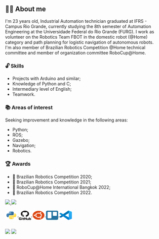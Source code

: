 ## 🙋🏻 About me 

I'm 23 years old, Industrial Automation technician graduated at IFRS - Campus Rio Grande, currently studying the 8th semester of Automation Engineering at the Universidade Federal do Rio Grande (FURG). I work as volunteer on the Robotics Team FBOT in the domestic robot (@Home) category and path planning for logistic navigation of autonomous robots. I'm also member of Brazilian Robotics Competition @Home technical committee and member of organization committee RoboCup@Home.

### 🔓 Skills
- Projects with Arduino and similar;
- Knowledge of Python and C;
- Intermediary level of English;
- Teamwork.

### 📚 Areas of interest 
Seeking improvement and knowledge in the following areas:<br>
- Python;
- ROS;
- Gazebo; 
- Navigation;
- Robotics.

### 🏆 Awards 
- 🥉 Brazilian Robotics Competition 2020;
- 🥈 Brazilian Robotics Competition 2021;
- 🥉 RoboCup@Home International Bangkok 2022;
- 🥇 Brazilian Robotics Competition 2022.

<div align="left">
  <a href="https://github.com/rafaballerini">
  <img height="180em" src="https://github-readme-stats.vercel.app/api?username=jardeldyonisio&show_icons=true&theme=dark&include_all_commits=true&count_private=true" />
  <img height="180em" src="https://github-readme-stats.vercel.app/api/top-langs/?username=jardeldyonisio&layout=compact&langs_count=7&theme=dark"/>
</div>

<div style="display: inline_block"><br>
  <img align="center" alt="Jardel-Python" height="30" width="40" src="https://raw.githubusercontent.com/devicons/devicon/master/icons/python/python-original.svg">
  <img align="center" alt="Jardel-GitHub" height="30" width="40" src="https://raw.githubusercontent.com/devicons/devicon/00f02ef57fb7601fd1ddcc2fe6fe670fef3ae3e4/icons/github/github-original-wordmark.svg">
  <img align="center" alt="Jardel-Ubuntu" height="30" width="40" src="https://github.com/devicons/devicon/blob/master/icons/ubuntu/ubuntu-plain.svg">
  <img align="center" alt="Jardel-Trello" height="30" width="40" src="https://github.com/devicons/devicon/blob/master/icons/trello/trello-plain.svg">
  <img align="center" alt="Jardel-vscode" height="30" width="40" src="https://github.com/devicons/devicon/blob/master/icons/vscode/vscode-original.svg">
</div>
  
   ##
  
<div>
  <a href = "mailto:jardel.dyonisio@hotmail.com"><img src="https://img.shields.io/badge/-Gmail-%23333?style=for-the-badge&logo=gmail&logoColor=white" target="_blank"></a>
  <a href="https://www.linkedin.com/in/jardeldyonisio" target="_blank"><img src="https://img.shields.io/badge/-LinkedIn-%230077B5?style=for-the-badge&logo=linkedin&logoColor=white" target="_blank"></a>
</div>
